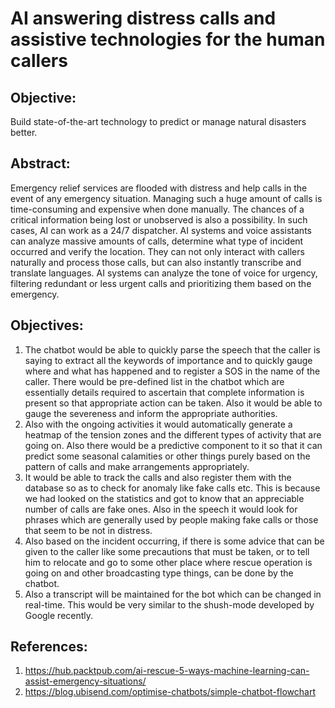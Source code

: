 # AI answering distress calls and assistive technologies for the human callers

## Objective:
Build state-of-the-art technology to predict or manage natural disasters better.

## Abstract:
Emergency relief services are flooded with distress and help calls in the event of any emergency situation. Managing such a huge amount of calls is time-consuming and expensive when done manually. The chances of a critical information being lost or unobserved is also a possibility. In such cases, AI can work as a 24/7 dispatcher. AI systems and voice assistants can analyze massive amounts of calls, determine what type of incident occurred and verify the location. They can not only interact with callers naturally and process those calls, but can also instantly transcribe and translate languages. AI systems can analyze the tone of voice for urgency, filtering redundant or less urgent calls and prioritizing them based on the emergency.

## Objectives:
1. The chatbot would be able to quickly parse the speech that the caller is saying to extract all the keywords of importance and to quickly gauge where and what has happened and to register a SOS in the name of the caller. There would be pre-defined list in the chatbot which are essentially details required to ascertain that complete information is present so that appropriate action can be taken. Also it would be able to gauge the severeness and inform the appropriate authorities.
2. Also with the ongoing activities it would automatically generate a heatmap of the tension zones and the different types of activity that are going on. Also there would be a predictive component to it so that it can predict some seasonal calamities or other things purely based on the pattern of calls and make arrangements appropriately.
3. It would be able to track the calls and also register them with the database so as to check for anomaly like fake calls etc. This is because we had looked on the statistics and got to know that an appreciable number of calls are fake ones. Also in the speech it would look for phrases which are generally used by people making fake calls or those that seem to be not in distress.
4. Also based on the incident occurring, if there is some advice that can be given to the caller like some precautions that must be taken, or to tell him to relocate and go to some other place where rescue operation is going on and other broadcasting type things, can be done by the chatbot.
5. Also a transcript will be maintained for the bot which can be changed in real-time. This would be very similar to the shush-mode developed by Google recently.

## References:
1. https://hub.packtpub.com/ai-rescue-5-ways-machine-learning-can-assist-emergency-situations/
2. https://blog.ubisend.com/optimise-chatbots/simple-chatbot-flowchart
